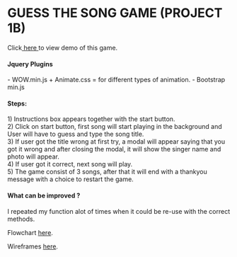 # GUESS THE SONG GAME (PROJECT 1B)

Click<a href="https://huddyhuda.github.io/project1b/"> here </a> to view demo of this game.


<h4>Jquery Plugins</h4>
- WOW.min.js + Animate.css = for different types of animation.
- Bootstrap min.js 

<h4> Steps: </h4>
1) Instructions box appears together with the start button. <br/>
2) Click on start button, first song will start playing in the background and User will have to guess and type the song title. <br/>
3) If user got the title wrong at first try, a modal will appear saying that you got it wrong and after closing the modal, it will show the singer name and photo will appear. <br/>
4) If user got it correct, next song will play. <br/>
5) The game consist of 3 songs, after that it will end with a thankyou message with a choice to restart the game.

<h4> What can be improved ? </h4>
I repeated my function alot of times when it could be re-use with the correct methods.

Flowchart <a href="https://www.draw.io/?chrome=0&lightbox=1&edit=https%3A%2F%2Fwww.draw.io%2F%23G0Bwcb6NHalqprOGdycjJqdVB0RFk&nav=1#G0Bwcb6NHalqprOGdycjJqdVB0RFk">here</a>.

Wireframes <a href="https://classic.moqups.com/huddyhuda@gmail.com/C5EFcVIY">here</a>.

